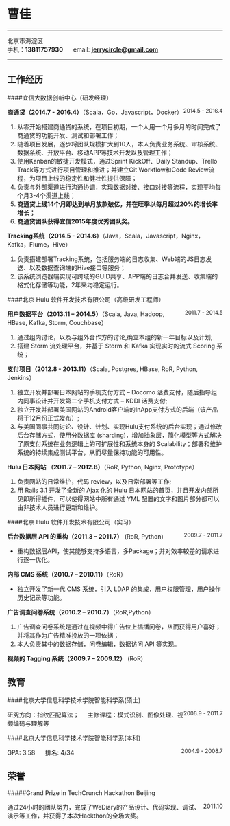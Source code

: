 曹佳
============

------------------- ----
北京市海淀区	
手机：**13811757930** &nbsp;&nbsp;&nbsp;&nbsp; email: **jerrycircle@gmail.com**
-------------------	----

工作经历
----
####宜信大数据创新中心（研发经理）<div style="float:right;font-size: 90%;">2014.5 - 2016.4</div>

**商通贷（2014.7 - 2016.4）**（Scala，Go，Javascript，Docker）

1. 从零开始搭建商通贷的系统，在项目初期，一个人用一个月多月的时间完成了商通贷的功能开发、测试和部署工作；
2. 随着项目发展，逐步将团队规模扩大到10人，本人负责业务系统、审核系统、数据系统、开放平台、移动APP等技术开发以及管理工作；
3. 使用Kanban的敏捷开发模式，通过Sprint KickOff、Daily Standup、Trello Track等方式进行项目管理和推进；并建立Git Workflow和Code Review流程，为项目上线的稳定性和健壮性提供保障；
4. 负责与外部渠道进行沟通协调，实现数据对接、接口对接等流程，实现平均每个月3-4个渠道上线；
5. **商通贷上线14个月即达到单月放款破亿，并在旺季以每月超过20%的增长率增长；**
6. **商通贷团队获得宜信2015年度优秀团队奖。**

**Tracking系统（2014.5 - 2014.6）**（Java，Scala，Javascript，Nginx，Kafka，Flume，Hive）

1. 负责搭建部署Tracking系统，包括服务端的日志收集、Web端的JS日志发送、以及数据查询端的Hive接口等服务；
2. 该系统浏览器端实现可跨域的GUID共享、APP端的日志合并发送、收集端的格式化存储等功能，2年来均稳定运行。

####北京 Hulu 软件开发技术有限公司（高级研发工程师）<div style="float:right;font-size: 90%;">2011.7 - 2014.5</div>

**用户数据平台（2013.11 – 2014.5）**（Scala, Java, Hadoop, HBase, Kafka, Storm, Couchbase） 

1. 通过组内讨论，以及与组外合作方的讨论,确立本组的新一年目标以及计划;2. 搭建 Storm 流处理平台，并基于 Storm 和 Kafka 实现实时的流式 Scoring 系统；
**支付项目（2012.8 - 2013.11）**（Scala, Postgres, HBase, RoR, Python, Jenkins）
1. 独立开发并部署日本网站的手机支付方式 – Docomo 话费支付，随后指导组内同事设计并开发第二个手机支付方式 – KDDI 话费支付;2. 独立开发并部署美国网站的Android客户端的InApp支付方式的后端（该产品将于12月份正式发布）;3. 与美国同事共同讨论、设计、计划、实现Hulu支付系统的后台实现；通过修改后台存储方式，使用分数据库 (sharding)，增加抽象层，简化模型等方式解决了原支付系统在业务逻辑上的可扩展性和系统本身的 Scalability；部署和维护系统的持续集成测试平台，从而尽量保持功能的可用性。
**Hulu 日本网站 （2011.7 – 2012.8）**（RoR, Python, Nginx, Prototype）
1. 负责网站的日常维护，代码 review，以及日常部署等工作;2. 用 Rails 3.1 开发了全新的 Ajax 化的 Hulu 日本网站的首页，并且开发内部所见即所得插件，可以使得网站中所有通过 YML 配置的文字和图片部分都可以由非技术人员进行更新和维护。

####北京 Hulu 软件开发技术有限公司（实习） <div style="float:right;font-size: 90%;">2009.7 - 2011.7</div> 

**后台数据层 API 的重构（2011.3 – 2011.7）** (RoR, Python)
- 重构数据层API，使其能够支持多语言，多Package；并对效率较差的请求进行逐一优化。

**内部 CMS 系统（2010.7 – 2010.11）**（RoR）
- 独立开发了新一代 CMS 系统，引入 LDAP 的集成，用户权限管理，用户操作历史记录等功能。

**广告调查问卷系统（2010.2 – 2010.7）**（RoR,Python）
1. 广告调查问卷系统是通过在视频中得广告位上插播问卷，从而获得用户喜好；并将其作为广告精准投放的一项依据；2. 本人负责其中的数据存储，问卷编辑，数据访问 API 等实现。

**视频的 Tagging 系统（2009.7 – 2009.12）** (RoR)

教育
----

####北京大学信息科学技术学院智能科学系(硕士) <div style="float:right;font-size: 90%;">2008.9 - 2011.7</div>
研究方向：指纹匹配算法；&nbsp;&nbsp;&nbsp;&nbsp; 主修课程：模式识别、图像处理、视频编码与理解等

####北京大学信息科学技术学院智能科学系(本科) <div style="float:right;font-size: 90%;">2004.9 - 2008.7</div>
GPA: 3.58	&nbsp;&nbsp;&nbsp;&nbsp; 排名: 4/34

荣誉
----
#####Grand Prize in TechCrunch Hackathon Beijing  <div style="float:right;">2011.10</div>
通过24小时的团队努力，完成了WeDiary的产品设计、代码实现、调试、演示等工作，并获得了本次Hackthon的全场大奖。
